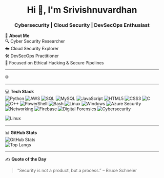<h1 align="center">Hi 👋, I'm Srivishnuvardhan</h1>
<h3 align="center">Cybersecurity | Cloud Security | DevSecOps Enthusiast</h3>

💫 **About Me**  
🔍 Cyber Security Researcher  
☁️ Cloud Security Explorer  
🛠️ DevSecOps Practitioner  
🎯 Focused on Ethical Hacking & Secure Pipelines  

---

🌐 

---

💻 **Tech Stack**  
![Python](https://img.shields.io/badge/Python-3776AB?style=for-the-badge&logo=python&logoColor=white)
![AWS](https://img.shields.io/badge/AWS-232F3E?style=for-the-badge&logo=amazon-aws&logoColor=white)
![SQL](https://img.shields.io/badge/SQL-CC2927?style=for-the-badge&logo=sql&logoColor=white)
![MySQL](https://img.shields.io/badge/MySQL-00758F?style=for-the-badge&logo=mysql&logoColor=white)
![JavaScript](https://img.shields.io/badge/JavaScript-F7DF1E?style=for-the-badge&logo=javascript&logoColor=black)
![HTML5](https://img.shields.io/badge/HTML5-E34F26?style=for-the-badge&logo=html5&logoColor=white)
![CSS3](https://img.shields.io/badge/CSS3-1572B6?style=for-the-badge&logo=css3&logoColor=white)
![C](https://img.shields.io/badge/C-00599C?style=for-the-badge&logo=c&logoColor=white)
![C++](https://img.shields.io/badge/C++-00599C?style=for-the-badge&logo=c%2B%2B&logoColor=white)
![PowerShell](https://img.shields.io/badge/PowerShell-5391FE?style=for-the-badge&logo=powershell&logoColor=white)
![Bash](https://img.shields.io/badge/Bash-4EAA25?style=for-the-badge&logo=gnu-bash&logoColor=white)
![Linux](https://img.shields.io/badge/Linux-FCC624?style=for-the-badge&logo=linux&logoColor=black)
![Windows](https://img.shields.io/badge/Windows-0078D6?style=for-the-badge&logo=windows&logoColor=white)
![Azure Security](https://img.shields.io/badge/Azure%20Security-0078D4?style=for-the-badge&logo=microsoftazure&logoColor=white)
![Networking](https://img.shields.io/badge/Networking-00A8E8?style=for-the-badge&logo=cisco&logoColor=white)
![Firebase](https://img.shields.io/badge/Firebase-FFCA28?style=for-the-badge&logo=firebase&logoColor=black)
![Digital Forensics](https://img.shields.io/badge/Digital%20Forensics-8A2BE2?style=for-the-badge&logo=protonmail&logoColor=white)
![Cybersecurity](https://img.shields.io/badge/Cybersecurity-FF4C61?style=for-the-badge&logo=trustwave&logoColor=white)


![Linux](https://img.shields.io/badge/-Linux-FCC624?style=flat-square&logo=linux&logoColor=black)
<!-- Add more badges from shields.io -->

---

📊 **GitHub Stats**  
![GitHub Stats](https://github-readme-stats.vercel.app/api?username=srivishnuvardhan&show_icons=true&theme=radical)  
![Top Langs](https://github-readme-stats.vercel.app/api/top-langs/?username=srivishnuvardhan&layout=compact&theme=radical)

---

✍️ **Quote of the Day**  
> “Security is not a product, but a process.” – Bruce Schneier
